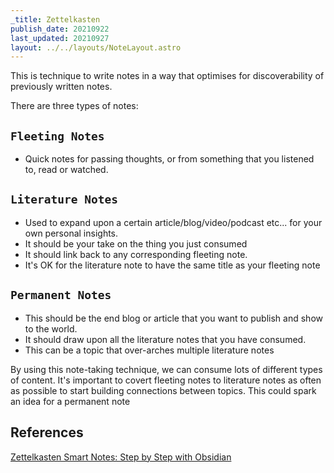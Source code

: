 ```yaml
---
_title: Zettelkasten
publish_date: 20210922
last_updated: 20210927
layout: ../../layouts/NoteLayout.astro
---
```


This is technique to write notes in a way that optimises for discoverability of previously written notes.

There are three types of notes:

## `Fleeting Notes` 

- Quick notes for passing thoughts, or from something that you listened to, read or watched.

## `Literature Notes`

- Used to expand upon a certain article/blog/video/podcast etc... for your own personal insights.
- It should be your take on the thing you just consumed
- It should link back to any corresponding fleeting note.
- It's OK for the literature note to have the same title as your fleeting note

 ## `Permanent Notes`

- This should be the end blog or article that you want to publish and show to the world.
- It should draw upon all the literature notes that you have consumed.
- This can be a topic that over-arches multiple literature notes

By using this note-taking technique, we can consume lots of different types of content. It's important to covert fleeting notes to literature notes as often as possible to start building connections between topics. This could spark an idea for a permanent note

## References

[Zettelkasten Smart Notes: Step by Step with Obsidian](https://www.youtube.com/watch?v=ziE6UExsOrs)
